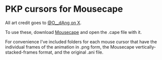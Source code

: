 # PKP cursors for Mousecape
All art credit goes to [@O__dAng on X](https://x.com/O__dAng/status/1876803680571187625).

To use these, download [Mousecape](https://github.com/alexzielenski/Mousecape) and open the .cape file with it.

For convenience I've included folders for each mouse cursor that have the individual frames of the animation in .png form, the Mousecape vertically-stacked-frames format, and the original .ani file.
